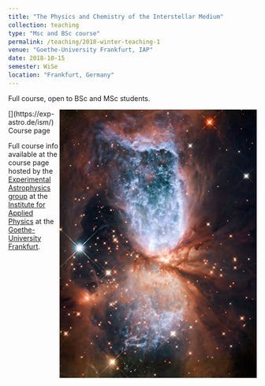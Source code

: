 ```yaml
---
title: "The Physics and Chemistry of the Interstellar Medium"
collection: teaching
type: "Msc and BSc course"
permalink: /teaching/2018-winter-teaching-1
venue: "Goethe-University Frankfurt, IAP"
date: 2018-10-15
semester: WiSe
location: "Frankfurt, Germany"
---
```


Full course, open to BSc and MSc students.

<img style="float: right;" src="/images/ism-image.jpg" width="400">
[<i class="fas fa-link"></i>](https://exp-astro.de/ism/)  Course page

Full course info available at the course page hosted by the [Experimental Astrophysics group](https://exp-astro.de) at the [Institute for Applied Physics](https://www.uni-frankfurt.de/49311579/) at the [Goethe-University Frankfurt](https://www.uni-frankfurt.de).
